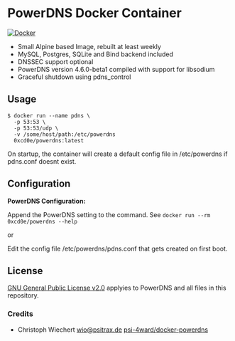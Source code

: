 # PowerDNS Docker Container

[![Docker](https://github.com/0xcd0e/docker-powerdns/actions/workflows/docker-publish.yml/badge.svg?branch=master)](https://github.com/0xcd0e/docker-powerdns/actions/workflows/docker-publish.yml)

* Small Alpine based Image, rebuilt at least weekly
* MySQL, Postgres, SQLite and Bind backend included
* DNSSEC support optional
* PowerDNS version 4.6.0-beta1 compiled with support for libsodium
* Graceful shutdown using pdns_control

## Usage

```shell
$ docker run --name pdns \
  -p 53:53 \
  -p 53:53/udp \
  -v /some/host/path:/etc/powerdns
  0xcd0e/powerdns:latest
```

On startup, the container will create a default config file in /etc/powerdns if pdns.conf doesnt exist.

## Configuration

**PowerDNS Configuration:**

Append the PowerDNS setting to the command.
See `docker run --rm 0xcd0e/powerdns --help`

or

Edit the config file /etc/powerdns/pdns.conf that gets created on first boot.

## License

[GNU General Public License v2.0](https://github.com/PowerDNS/pdns/blob/master/COPYING) applyies to PowerDNS and all files in this repository.

### Credits

* Christoph Wiechert <wio@psitrax.de> [psi-4ward/docker-powerdns](https://github.com/psi-4ward/docker-powerdns)
